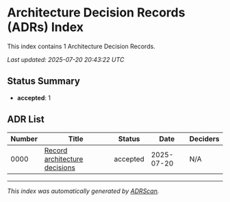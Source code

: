 # Architecture Decision Records (ADRs) Index

This index contains 1 Architecture Decision Records.

*Last updated: 2025-07-20 20:43:22 UTC*

## Status Summary

- **accepted**: 1

## ADR List

| Number | Title | Status | Date | Deciders |
|--------|-------|--------|------|----------|
| 0000 | [Record architecture decisions](0000-record-architecture-decisions.md) | accepted | 2025-07-20 | N/A |

---

*This index was automatically generated by [ADRScan](https://github.com/tbowman01/PhotonDrift).*

